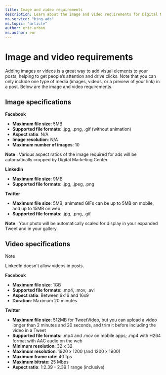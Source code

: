 ```yaml
---
title: Image and video requirements
description: Learn about the image and video requirements for Digital Marketing Center
ms.service: "bing-ads"
ms.topic: "article"
author: eric-urban
ms.author: eur
---
```


# Image and video requirements

Adding images or videos is a great way to add visual elements to your posts, helping to get people’s attention and drive clicks. Note that you can only include one type of media (images, videos, or a preview of your link) in a post. Below are the image and video requirements.

## Image specifications

**Facebook**
- **Maximum file size**: 5MB
- **Supported file formats**: .jpg, .png, .gif (without animation)
- **Aspect ratio**: N/A
- **Image resolution**: N/A
- **Maximum number of images**: 10

**Note** : Various aspect ratios of the image required for ads will be automatically cropped by Digital Marketing Center.

**LinkedIn**
- **Maximum file size**: 9MB
- **Supported file formats**: .jpg, .jpeg, .png

**Twitter**
- **Maximum file size**: 5MB; animated GIFs can be up to 5MB on mobile, and up to 15MB on web
- **Supported file formats**: .jpg, .png, .gif

**Note** : Your photo will be automatically scaled for display in your expanded Tweet and in your gallery.

## Video specifications

> [!NOTE]
> LinkedIn doesn't allow videos in posts.

**Facebook**
- **Maximum file size**: 1GB
- **Supported file formats**: .mp4, .mov, .avi
- **Aspect ratio**: Between 9x16 and 16x9
- **Duration**: Maximum 20 minutes

**Twitter**
- **Maximum file size**: 512MB for TweetVideo, but you can upload a video longer than 2 minutes and 20 seconds, and trim it before including the video in a Tweet
- **Supported file formats**: .mp4 and .mov on mobile apps; .mp4 with H264 format with AAC audio on the web
- **Minimum resolution**: 32 x 32
- **Maximum resolution**: 1920 x 1200 (and 1200 x 1900)
- **Maximum frame rate**: 40 fps
- **Maximum bitrate**: 25 Mbps
- **Aspect ratio**: 1:2.39 - 2.39:1 range (inclusive)


